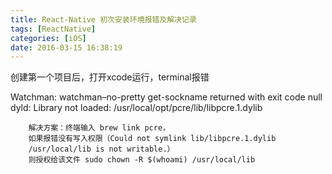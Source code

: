 ```yaml
---
title: React-Native 初次安装环境报错及解决记录
tags: [ReactNative]
categories: [iOS]
date: 2016-03-15 16:38:19
---
```

创建第一个项目后，打开xcode运行，terminal报错

Watchman: watchman&#8211;no-pretty get-sockname returned with exit code null dyld: Library not loaded: /usr/local/opt/pcre/lib/libpcre.1.dylib

        解决方案：终端输入 brew link pcre，
        如果报错没有写入权限（Could not symlink lib/libpcre.1.dylib
        /usr/local/lib is not writable.）
        则授权给该文件 sudo chown -R $(whoami) /usr/local/lib